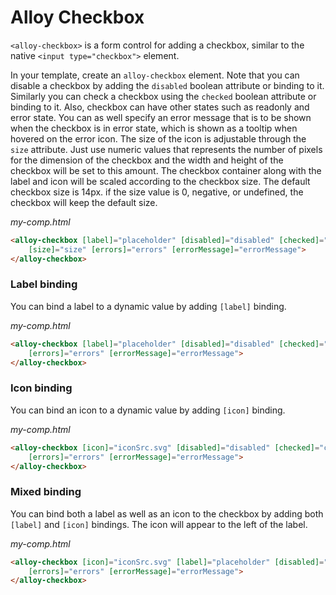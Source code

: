 # Alloy Checkbox

`<alloy-checkbox>` is a form control for adding a checkbox, similar to the native
`<input type="checkbox">` element.

In your template, create an `alloy-checkbox` element. Note that you can disable a checkbox by adding the `disabled` boolean attribute or
binding to it. Similarly you can check a checkbox using the `checked` boolean attribute or binding to it.
Also, checkbox can have other states such as readonly and error state. You can as well specify an error message that is to be shown when the checkbox is in error state, which is shown as a tooltip when hovered on the error icon.
The size of the icon is adjustable through the `size` attribute. Just use numeric values that represents the number of pixels for the dimension of the checkbox and the width and height of the checkbox
will be set to this amount. The checkbox container along with the label and icon will be scaled according to the checkbox size. The default checkbox size is 14px. if the size value is 0, negative, or undefined, the checkbox will keep the default size.

*my-comp.html*
```html
<alloy-checkbox [label]="placeholder" [disabled]="disabled" [checked]="checked" [readonly]="readonly" 
    [size]="size" [errors]="errors" [errorMessage]="errorMessage">
</alloy-checkbox>
```

### Label binding

You can bind a label to a dynamic value by adding `[label]` binding.

*my-comp.html*
```html
<alloy-checkbox [label]="placeholder" [disabled]="disabled" [checked]="checked" [readonly]="readonly" 
    [errors]="errors" [errorMessage]="errorMessage">
</alloy-checkbox>
```

### Icon binding

You can bind an icon to a dynamic value by adding `[icon]` binding.

*my-comp.html*
```html
<alloy-checkbox [icon]="iconSrc.svg" [disabled]="disabled" [checked]="checked" [readonly]="readonly" 
    [errors]="errors" [errorMessage]="errorMessage">
</alloy-checkbox>
```

### Mixed binding

You can bind both a label as well as an icon to the checkbox by adding both `[label]` and `[icon]` bindings.
The icon will appear to the left of the label.

*my-comp.html*
```html
<alloy-checkbox [icon]="iconSrc.svg" [label]="placeholder" [disabled]="disabled" [checked]="checked" [readonly]="readonly" 
    [errors]="errors" [errorMessage]="errorMessage">
</alloy-checkbox>
```
